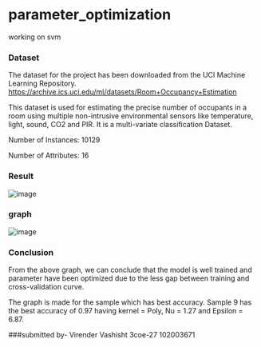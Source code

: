 # parameter_optimization
working on svm

### Dataset
The dataset for the project has been downloaded from the UCI Machine Learning Repository. https://archive.ics.uci.edu/ml/datasets/Room+Occupancy+Estimation

This dataset is used for estimating the precise number of occupants in a room using multiple non-intrusive environmental sensors like temperature, light, sound, CO2 and PIR. It is a multi-variate classification Dataset.

Number of Instances: 10129

Number of Attributes: 16
### Result


![image](https://user-images.githubusercontent.com/77716898/233180762-d3b37c57-23e9-4e9f-a24b-8a292e3cc83a.png)


### graph
![image](https://user-images.githubusercontent.com/77716898/233181023-8e9cb592-37c0-428c-aaa3-2808741ece7e.png)


### Conclusion

From the above graph, we can conclude that the model is well trained and parameter have been optimized due to the less gap between training and cross-validation curve.

The graph is made for the sample which has best accuracy. Sample 9 has the best accuracy of 0.97 having kernel = Poly, Nu = 1.27 and Epsilon = 6.87.

###submitted by- 
Virender Vashisht
3coe-27
102003671


